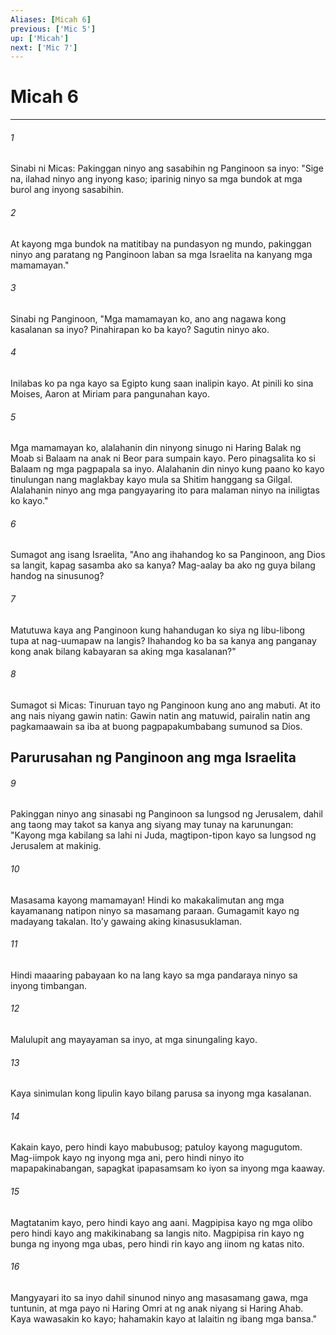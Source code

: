 ```yaml
---
Aliases: [Micah 6]
previous: ['Mic 5']
up: ['Micah']
next: ['Mic 7']
---
```

# Micah 6

***


###### 1 


Sinabi ni Micas: Pakinggan ninyo ang sasabihin ng Panginoon sa inyo: "Sige na, ilahad ninyo ang inyong kaso; iparinig ninyo sa mga bundok at mga burol ang inyong sasabihin. 


###### 2 


At kayong mga bundok na matitibay na pundasyon ng mundo, pakinggan ninyo ang paratang ng Panginoon laban sa mga Israelita na kanyang mga mamamayan." 


###### 3 


Sinabi ng Panginoon, "Mga mamamayan ko, ano ang nagawa kong kasalanan sa inyo? Pinahirapan ko ba kayo? Sagutin ninyo ako. 


###### 4 


Inilabas ko pa nga kayo sa Egipto kung saan inalipin kayo. At pinili ko sina Moises, Aaron at Miriam para pangunahan kayo. 


###### 5 


Mga mamamayan ko, alalahanin din ninyong sinugo ni Haring Balak ng Moab si Balaam na anak ni Beor para sumpain kayo. Pero pinagsalita ko si Balaam ng mga pagpapala sa inyo. Alalahanin din ninyo kung paano ko kayo tinulungan nang maglakbay kayo mula sa Shitim hanggang sa Gilgal. Alalahanin ninyo ang mga pangyayaring ito para malaman ninyo na iniligtas ko kayo." 


###### 6 


Sumagot ang isang Israelita, "Ano ang ihahandog ko sa Panginoon, ang Dios sa langit, kapag sasamba ako sa kanya? Mag-aalay ba ako ng guya bilang handog na sinusunog? 


###### 7 


Matutuwa kaya ang Panginoon kung hahandugan ko siya ng libu-libong tupa at nag-uumapaw na langis? Ihahandog ko ba sa kanya ang panganay kong anak bilang kabayaran sa aking mga kasalanan?" 


###### 8 


Sumagot si Micas: Tinuruan tayo ng Panginoon kung ano ang mabuti. At ito ang nais niyang gawin natin: Gawin natin ang matuwid, pairalin natin ang pagkamaawain sa iba at buong pagpapakumbabang sumunod sa Dios.

## Parurusahan ng Panginoon ang mga Israelita 


###### 9 


Pakinggan ninyo ang sinasabi ng Panginoon sa lungsod ng Jerusalem, dahil ang taong may takot sa kanya ang siyang may tunay na karunungan: "Kayong mga kabilang sa lahi ni Juda, magtipon-tipon kayo sa lungsod ng Jerusalem at makinig. 


###### 10 


Masasama kayong mamamayan! Hindi ko makakalimutan ang mga kayamanang natipon ninyo sa masamang paraan. Gumagamit kayo ng madayang takalan. Itoʼy gawaing aking kinasusuklaman. 


###### 11 


Hindi maaaring pabayaan ko na lang kayo sa mga pandaraya ninyo sa inyong timbangan. 


###### 12 


Malulupit ang mayayaman sa inyo, at mga sinungaling kayo. 


###### 13 


Kaya sinimulan kong lipulin kayo bilang parusa sa inyong mga kasalanan. 


###### 14 


Kakain kayo, pero hindi kayo mabubusog; patuloy kayong magugutom. Mag-iimpok kayo ng inyong mga ani, pero hindi ninyo ito mapapakinabangan, sapagkat ipapasamsam ko iyon sa inyong mga kaaway. 


###### 15 


Magtatanim kayo, pero hindi kayo ang aani. Magpipisa kayo ng mga olibo pero hindi kayo ang makikinabang sa langis nito. Magpipisa rin kayo ng bunga ng inyong mga ubas, pero hindi rin kayo ang iinom ng katas nito. 


###### 16 


Mangyayari ito sa inyo dahil sinunod ninyo ang masasamang gawa, mga tuntunin, at mga payo ni Haring Omri at ng anak niyang si Haring Ahab. Kaya wawasakin ko kayo; hahamakin kayo at lalaitin ng ibang mga bansa."
